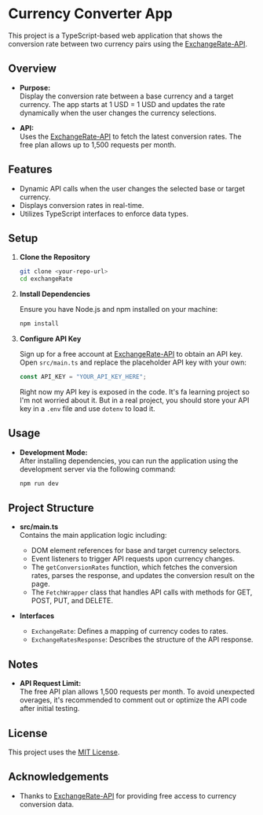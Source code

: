 # Currency Converter App

This project is a TypeScript-based web application that shows the conversion rate between two currency pairs using the [ExchangeRate-API](https://www.exchangerate-api.com/).

## Overview

-   **Purpose:**  
    Display the conversion rate between a base currency and a target currency. The app starts at 1 USD = 1 USD and updates the rate dynamically when the user changes the currency selections.

-   **API:**  
    Uses the [ExchangeRate-API](https://www.exchangerate-api.com/) to fetch the latest conversion rates. The free plan allows up to 1,500 requests per month.

## Features

-   Dynamic API calls when the user changes the selected base or target currency.
-   Displays conversion rates in real-time.
-   Utilizes TypeScript interfaces to enforce data types.

## Setup

1. **Clone the Repository**

    ```bash
    git clone <your-repo-url>
    cd exchangeRate
    ```

2. **Install Dependencies**

    Ensure you have Node.js and npm installed on your machine:

    ```bash
    npm install
    ```

3. **Configure API Key**

    Sign up for a free account at [ExchangeRate-API](https://www.exchangerate-api.com/) to obtain an API key.  
    Open `src/main.ts` and replace the placeholder API key with your own:

    ```typescript
    const API_KEY = "YOUR_API_KEY_HERE";
    ```

    Right now my API key is exposed in the code. It's fa learning project so I'm not worried about it. But in a real project, you should store your API key in a `.env` file and use `dotenv` to load it.

## Usage

-   **Development Mode:**  
    After installing dependencies, you can run the application using the development server via the following command:

    ```bash
    npm run dev
    ```

## Project Structure

-   **src/main.ts**  
    Contains the main application logic including:

    -   DOM element references for base and target currency selectors.
    -   Event listeners to trigger API requests upon currency changes.
    -   The `getConversionRates` function, which fetches the conversion rates, parses the response, and updates the conversion result on the page.
    -   The `FetchWrapper` class that handles API calls with methods for GET, POST, PUT, and DELETE.

-   **Interfaces**
    -   `ExchangeRate`: Defines a mapping of currency codes to rates.
    -   `ExchangeRatesResponse`: Describes the structure of the API response.

## Notes

-   **API Request Limit:**  
    The free API plan allows 1,500 requests per month. To avoid unexpected overages, it's recommended to comment out or optimize the API code after initial testing.

## License

This project uses the [MIT License](LICENSE).

## Acknowledgements

-   Thanks to [ExchangeRate-API](https://www.exchangerate-api.com/) for providing free access to currency conversion data.
